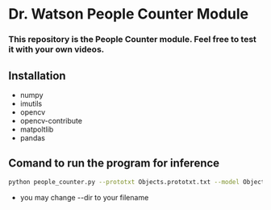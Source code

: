 # Dr. Watson People Counter Module
### This repository is the People Counter module. Feel free to test it with your own videos.

## Installation
* numpy
* imutils
* opencv
* opencv-contribute
* matpoltlib
* pandas

## Comand to run the program for inference
```sh
python people_counter.py --prototxt Objects.prototxt.txt --model Objects.caffemodel --dir cctv.mp4
```
* you may change --dir to your filename 
